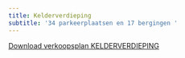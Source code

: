```yaml
---
title: Kelderverdieping
subtitle: '34 parkeerplaatsen en 17 bergingen '
---
```


[Download verkoopsplan KELDERVERDIEPING](Verkoopsplan-kelder00.pdf)
